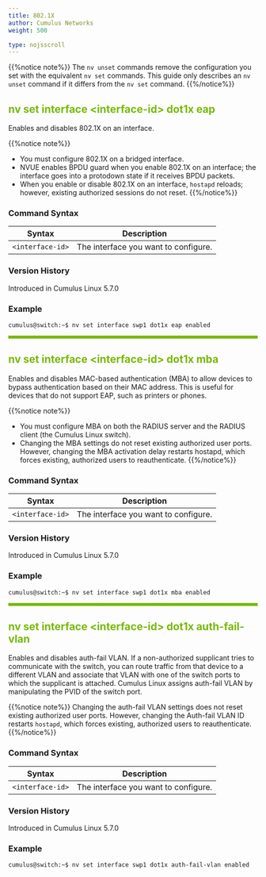 ```yaml
---
title: 802.1X
author: Cumulus Networks
weight: 500

type: nojsscroll
---
```

<style>
h { color: RGB(118,185,0)}
</style>
{{%notice note%}}
The `nv unset` commands remove the configuration you set with the equivalent `nv set` commands. This guide only describes an `nv unset` command if it differs from the `nv set` command.
{{%/notice%}}

## <h>nv set interface \<interface-id\> dot1x eap</h>

Enables and disables 802.1X on an interface.

{{%notice note%}}
- You must configure 802.1X on a bridged interface.
- NVUE enables BPDU guard when you enable 802.1X on an interface; the interface goes into a protodown state if it receives BPDU packets.
- When you enable or disable 802.1X on an interface, `hostapd` reloads; however, existing authorized sessions do not reset.
{{%/notice%}}

### Command Syntax

| Syntax |  Description   |
| ---------  | -------------- |
| `<interface-id>` |  The interface you want to configure. |

### Version History

Introduced in Cumulus Linux 5.7.0

### Example

```
cumulus@switch:~$ nv set interface swp1 dot1x eap enabled 
```

<HR STYLE="BORDER: DASHED RGB(118,185,0) 0.5PX;BACKGROUND-COLOR: RGB(118,185,0);HEIGHT: 4.0PX;"/>

## <h>nv set interface \<interface-id\> dot1x mba</h>

Enables and disables MAC-based authentication (MBA) to allow devices to bypass authentication based on their MAC address. This is useful for devices that do not support EAP, such as printers or phones.

{{%notice note%}}
- You must configure MBA on both the RADIUS server and the RADIUS client (the Cumulus Linux switch).
- Changing the MBA settings do not reset existing authorized user ports. However, changing the MBA activation delay restarts hostapd, which forces existing, authorized users to reauthenticate.
{{%/notice%}}

### Command Syntax

| Syntax |  Description   |
| ---------  | -------------- |
| `<interface-id>` |  The interface you want to configure. |

### Version History

Introduced in Cumulus Linux 5.7.0

### Example

```
cumulus@switch:~$ nv set interface swp1 dot1x mba enabled 
```

<HR STYLE="BORDER: DASHED RGB(118,185,0) 0.5PX;BACKGROUND-COLOR: RGB(118,185,0);HEIGHT: 4.0PX;"/>

## <h>nv set interface \<interface-id\> dot1x auth-fail-vlan</h>

Enables and disables auth-fail VLAN. If a non-authorized supplicant tries to communicate with the switch, you can route traffic from that device to a different VLAN and associate that VLAN with one of the switch ports to which the supplicant is attached. Cumulus Linux assigns auth-fail VLAN by manipulating the PVID of the switch port.

{{%notice note%}}
Changing the auth-fail VLAN settings does not reset existing authorized user ports. However, changing the Auth-fail VLAN ID restarts `hostapd`, which forces existing, authorized users to reauthenticate.
{{%/notice%}}

### Command Syntax

| Syntax |  Description   |
| ---------  | -------------- |
| `<interface-id>` |  The interface you want to configure. |

### Version History

Introduced in Cumulus Linux 5.7.0

### Example

```
cumulus@switch:~$ nv set interface swp1 dot1x auth-fail-vlan enabled
```
